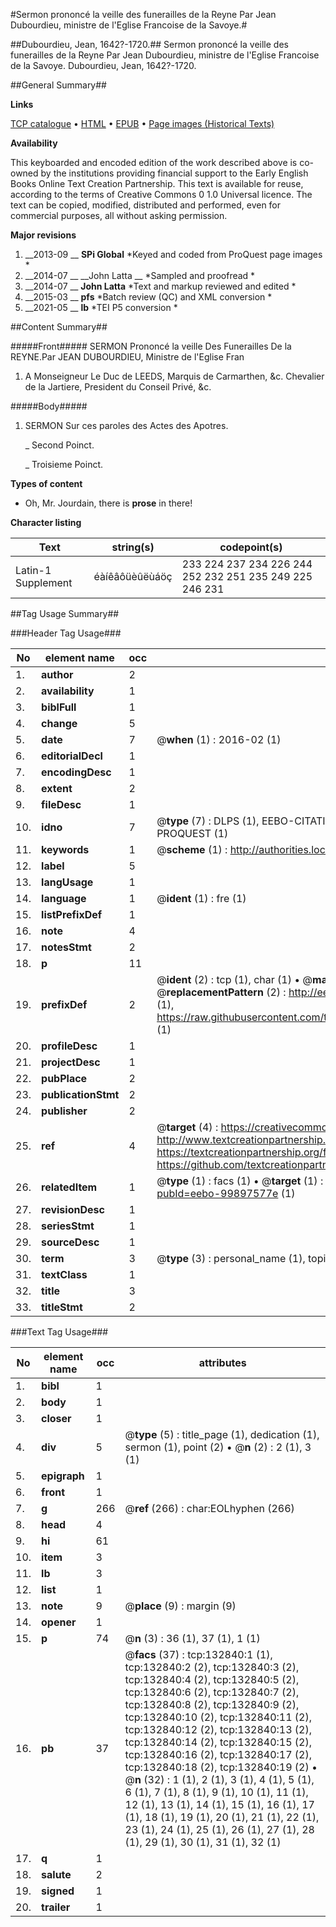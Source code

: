 #Sermon prononcé la veille des funerailles de la Reyne Par Jean Dubourdieu, ministre de l'Eglise Francoise de la Savoye.#

##Dubourdieu, Jean, 1642?-1720.##
Sermon prononcé la veille des funerailles de la Reyne Par Jean Dubourdieu, ministre de l'Eglise Francoise de la Savoye.
Dubourdieu, Jean, 1642?-1720.

##General Summary##

**Links**

[TCP catalogue](http://www.ota.ox.ac.uk/tcp/)  • 
[HTML](http://tei.it.ox.ac.uk/tcp/Texts-HTML/free/A81/A81783.html)  • 
[EPUB](http://tei.it.ox.ac.uk/tcp/Texts-EPUB/free/A81/A81783.epub) • 
[Page images (Historical Texts)](https://historicaltexts.jisc.ac.uk/eebo-99897577e)

**Availability**

This keyboarded and encoded edition of the work described above is co-owned by the
    institutions providing financial support to the Early English Books Online Text Creation
    Partnership. This text is available for reuse, according to the terms of  Creative Commons 0 1.0 Universal
    licence. The text can be copied, modified, distributed and performed, even for commercial
    purposes, all without asking permission.

**Major revisions**

1. __2013-09 __ __SPi Global__ *Keyed and coded from ProQuest page images *
1. __2014-07 __ __John Latta __ *Sampled and proofread *
1. __2014-07 __ __John Latta__ *Text and markup reviewed and edited *
1. __2015-03 __ __pfs__ *Batch review (QC) and XML conversion *
1. __2021-05 __ __lb__ *TEI P5 conversion *

##Content Summary##

#####Front#####
SERMON Prononcé la veille Des Funerailles De la REYNE.Par JEAN DUBOURDIEU, Ministre de l'Eglise Fran
1. A Monseigneur Le Duc de LEEDS, Marquis de Carmarthen, &c. Chevalier de la Jartiere, President du Conseil Privé, &c.

#####Body#####

1. SERMON Sur ces paroles des Actes des Apotres.

    _ Second Poinct.

    _ Troisieme Poinct.

**Types of content**

  * Oh, Mr. Jourdain, there is **prose** in there!

**Character listing**


|Text|string(s)|codepoint(s)|
|---|---|---|
|Latin-1 Supplement|éàíêâôüèûëùáöç|233 224 237 234 226 244 252 232 251 235 249 225 246 231|

##Tag Usage Summary##

###Header Tag Usage###

|No|element name|occ|attributes|
|---|---|---|---|
|1.|__author__|2||
|2.|__availability__|1||
|3.|__biblFull__|1||
|4.|__change__|5||
|5.|__date__|7| @__when__ (1) : 2016-02 (1)|
|6.|__editorialDecl__|1||
|7.|__encodingDesc__|1||
|8.|__extent__|2||
|9.|__fileDesc__|1||
|10.|__idno__|7| @__type__ (7) : DLPS (1), EEBO-CITATION (1), VID (1), EEBO-PROQUEST (1), STC (2), PROQUEST (1)|
|11.|__keywords__|1| @__scheme__ (1) : http://authorities.loc.gov/ (1)|
|12.|__label__|5||
|13.|__langUsage__|1||
|14.|__language__|1| @__ident__ (1) : fre (1)|
|15.|__listPrefixDef__|1||
|16.|__note__|4||
|17.|__notesStmt__|2||
|18.|__p__|11||
|19.|__prefixDef__|2| @__ident__ (2) : tcp (1), char (1)  •  @__matchPattern__ (2) : ([0-9\-]+):([0-9IVX]+) (1), (.+) (1)  •  @__replacementPattern__ (2) : http://eebo.chadwyck.com/downloadtiff?vid=$1&page=$2 (1), https://raw.githubusercontent.com/textcreationpartnership/Texts/master/tcpchars.xml#$1 (1)|
|20.|__profileDesc__|1||
|21.|__projectDesc__|1||
|22.|__pubPlace__|2||
|23.|__publicationStmt__|2||
|24.|__publisher__|2||
|25.|__ref__|4| @__target__ (4) : https://creativecommons.org/publicdomain/zero/1.0/ (1), http://www.textcreationpartnership.org/docs/. (1), https://textcreationpartnership.org/faq/#faq05 (1), https://github.com/textcreationpartnership (1)|
|26.|__relatedItem__|1| @__type__ (1) : facs (1)  •  @__target__ (1) : https://data.historicaltexts.jisc.ac.uk/view?pubId=eebo-99897577e (1)|
|27.|__revisionDesc__|1||
|28.|__seriesStmt__|1||
|29.|__sourceDesc__|1||
|30.|__term__|3| @__type__ (3) : personal_name (1), topical_term (2)|
|31.|__textClass__|1||
|32.|__title__|3||
|33.|__titleStmt__|2||


###Text Tag Usage###

|No|element name|occ|attributes|
|---|---|---|---|
|1.|__bibl__|1||
|2.|__body__|1||
|3.|__closer__|1||
|4.|__div__|5| @__type__ (5) : title_page (1), dedication (1), sermon (1), point (2)  •  @__n__ (2) : 2 (1), 3 (1)|
|5.|__epigraph__|1||
|6.|__front__|1||
|7.|__g__|266| @__ref__ (266) : char:EOLhyphen (266)|
|8.|__head__|4||
|9.|__hi__|61||
|10.|__item__|3||
|11.|__lb__|3||
|12.|__list__|1||
|13.|__note__|9| @__place__ (9) : margin (9)|
|14.|__opener__|1||
|15.|__p__|74| @__n__ (3) : 36 (1), 37 (1), 1 (1)|
|16.|__pb__|37| @__facs__ (37) : tcp:132840:1 (1), tcp:132840:2 (2), tcp:132840:3 (2), tcp:132840:4 (2), tcp:132840:5 (2), tcp:132840:6 (2), tcp:132840:7 (2), tcp:132840:8 (2), tcp:132840:9 (2), tcp:132840:10 (2), tcp:132840:11 (2), tcp:132840:12 (2), tcp:132840:13 (2), tcp:132840:14 (2), tcp:132840:15 (2), tcp:132840:16 (2), tcp:132840:17 (2), tcp:132840:18 (2), tcp:132840:19 (2)  •  @__n__ (32) : 1 (1), 2 (1), 3 (1), 4 (1), 5 (1), 6 (1), 7 (1), 8 (1), 9 (1), 10 (1), 11 (1), 12 (1), 13 (1), 14 (1), 15 (1), 16 (1), 17 (1), 18 (1), 19 (1), 20 (1), 21 (1), 22 (1), 23 (1), 24 (1), 25 (1), 26 (1), 27 (1), 28 (1), 29 (1), 30 (1), 31 (1), 32 (1)|
|17.|__q__|1||
|18.|__salute__|2||
|19.|__signed__|1||
|20.|__trailer__|1||
